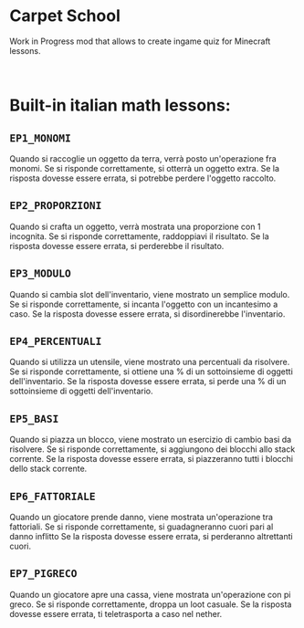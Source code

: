 # Carpet School

Work in Progress mod that allows to create ingame quiz for Minecraft lessons.

<br/>

# Built-in italian math lessons:
## `EP1_MONOMI`
Quando si raccoglie un oggetto da terra, verrà posto un'operazione fra monomi.
Se si risponde correttamente, si otterrà un oggetto extra.
Se la risposta dovesse essere errata, si potrebbe perdere l'oggetto raccolto.

## `EP2_PROPORZIONI`
Quando si crafta un oggetto, verrà mostrata una proporzione con 1 incognita.
Se si risponde correttamente, raddoppiavi il risultato.
Se la risposta dovesse essere errata, si perderebbe il risultato.

## `EP3_MODULO`
Quando si cambia slot dell'inventario, viene mostrato un semplice modulo.
Se si risponde correttamente, si incanta l'oggetto con un incantesimo a caso.
Se la risposta dovesse essere errata, si disordinerebbe l'inventario.

## `EP4_PERCENTUALI`
Quando si utilizza un utensile, viene mostrato una percentuali da risolvere.
Se si risponde correttamente, si ottiene una % di un sottoinsieme di oggetti dell'inventario.
Se la risposta dovesse essere errata, si perde una % di un sottoinsieme di oggetti dell'inventario.

## `EP5_BASI`
Quando si piazza un blocco, viene mostrato un esercizio di cambio basi da risolvere.
Se si risponde correttamente, si aggiungono dei blocchi allo stack corrente.
Se la risposta dovesse essere errata, si piazzeranno tutti i blocchi dello stack corrente.

## `EP6_FATTORIALE`
Quando un giocatore prende danno, viene mostrata un'operazione tra fattoriali.
Se si risponde correttamente, si guadagneranno cuori pari al danno inflitto
Se la risposta dovesse essere errata, si perderanno altrettanti cuori.

## `EP7_PIGRECO`
Quando un giocatore apre una cassa, viene mostrata un'operazione con pi greco.
Se si risponde correttamente, droppa un loot casuale.
Se la risposta dovesse essere errata, ti teletrasporta a caso nel nether.
